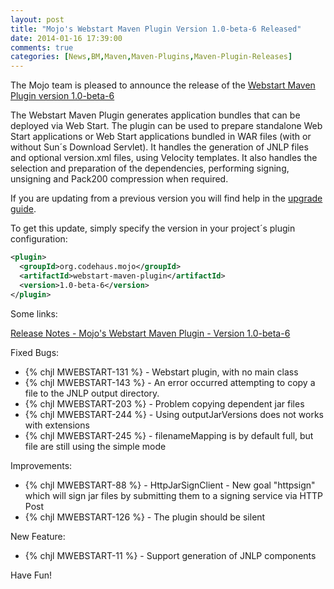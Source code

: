 ```yaml
---
layout: post
title: "Mojo's Webstart Maven Plugin Version 1.0-beta-6 Released"
date: 2014-01-16 17:39:00
comments: true
categories: [News,BM,Maven,Maven-Plugins,Maven-Plugin-Releases]
---
```

The Mojo team is pleased to announce the release of the [Webstart
Maven Plugin version 1.0-beta-6](http://mojo.codehaus.org/webstart/webstart-maven-plugin)

The Webstart Maven Plugin generates application bundles that can be
deployed via Web Start. The plugin can be used to prepare standalone
Web Start applications or Web Start applications bundled in WAR files
(with or without Sun´s Download Servlet). It handles the generation of
JNLP files and optional version.xml files, using Velocity templates. It
also handles the selection and preparation of the dependencies,
performing signing, unsigning and Pack200 compression when required.


If you are updating from a previous version you will find help in the 
[upgrade guide](http://mojo.codehaus.org/webstart/webstart-maven-plugin/upgrade.html).

<!-- more -->

To get this update, simply specify the version in your project´s
plugin configuration:


``` xml
<plugin>
  <groupId>org.codehaus.mojo</groupId>
  <artifactId>webstart-maven-plugin</artifactId>
  <version>1.0-beta-6</version>
</plugin>
``` 


Some links:

[Release Notes - Mojo's Webstart Maven Plugin - Version 1.0-beta-6](https://jira.codehaus.org/secure/ReleaseNote.jspa?projectId=11362&version=19872)


Fixed Bugs:

 * {% chjl MWEBSTART-131 %} - Webstart plugin, with no main class
 * {% chjl MWEBSTART-143 %} - An error occurred attempting to copy a file to the JNLP output directory.
 * {% chjl MWEBSTART-203 %} - Problem copying dependent jar files
 * {% chjl MWEBSTART-244 %} - Using outputJarVersions does not works with extensions
 * {% chjl MWEBSTART-245 %} - filenameMapping is by default full, but file are still using the simple mode

Improvements:

 * {% chjl MWEBSTART-88 %} - HttpJarSignClient - New goal "httpsign" which will sign jar files by submitting them to a signing service via HTTP Post
 * {% chjl MWEBSTART-126 %} - The plugin should be silent

New Feature:

 * {% chjl MWEBSTART-11 %} - Support generation of JNLP components


Have Fun!
